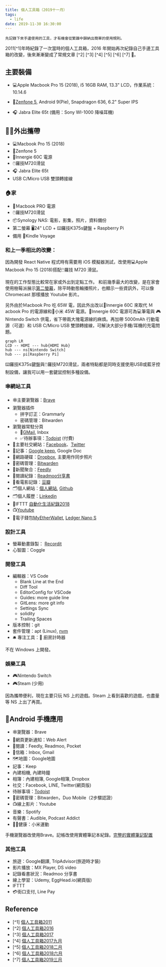 ```yaml
---
title: 個人工具箱（2019十一月）
tags:
  - life
date: 2019-11-30 16:30:00
---
```


`先記錄下來手邊使用的工具，才有機會從繁雜中歸納出簡單的使用規則。`

2011[^1]年時紀錄了一次當時的個人工具箱，2016 年開始再次紀錄自己手邊工具箱的改變，後來漸漸變成了常規文章 [^2] [^3] [^4] [^5] [^6] [^7] 🤹。

## 主要裝備

* :computer:Apple Macbook Pro 15 (2018), i5 16GB RAM, 13.3" LCD，作業系統：10.14.6

* :iphone:[Zenfone 5](https://www.asus.com/tw/Phone/ZenFone-5-ZE620KL/Tech-Specs/), Android 9(Pie), Snapdragon 636, 6.2" Super IPS

* :headphones: Jabra Elite 65t (備用：Sony WI-1000 降噪耳機)


## :walking_man:外出攜帶

* :computer:Macbook Pro 15 (2018)
* :iphone:Zenfone 5
* :electric_plug:Innergie 60C 電源
* :computer_mouse:羅技M720滑鼠
* :headphones: Jabra Elite 65t
* USB C/Micro USB 雙頭轉接線

### :house:家

* :electric_plug:Ｍacbook PRO 電源
* :computer_mouse:羅技M720滑鼠
* :package:Synology NAS: 電影，影集，照片，資料備份
* 第二螢幕 :desktop_computer:24" LCD + :keyboard:羅技K375s鍵盤 + Raspberry Pi
* 備用 :orange_book:Kindle Voyage

### 和上一季相比的改變：

因為開發 React Native 程式時有需要用 iOS 模擬器測試，改使用:computer:Apple Macbook Pro 15 (2018)搭配:computer_mouse:羅技 M720 滑鼠。

現在的工作型態比較常在家或外出到定點工作。
和前幾季最大的改變，是在家會使用樹莓派展示[第二螢幕](https://blog.gasolin.idv.tw/2019/11/13/second-screen)，除平時動態輪播照片，也顯示一些資訊外，可以像 Chromecast 那樣播放 Youtube 影片。

另外由於Ｍacbook Pro 吃 65W 電，因此外出改以:electric_plug:Innergie 60C 來取代 Ｍacbook Pro 的電源線和:electric_plug:小米 45W 電源。:electric_plug:Innergie 60C 電源可為:computer:筆電與 🎮Nintendo Switch 供電，省下帶兩大塊電源線的麻煩。再加帶 5000mAh 行動電源（可選）和 USB C/Micro USB 雙頭轉接線，可解決大部分手機/耳機的充電問題。


```mermaid
graph LR
LCD -- HDMI --- hub{HDMI Hub}
hub --- ns[Nintendo Switch]
hub --- pi[Raspberry Pi]
```

:keyboard:羅技K375s鍵盤與:computer_mouse:羅技M720滑鼠，兩者特點都是同時支援使用USB或藍牙控制設備，讓我可以用一套鍵鼠控制多種設備。

### :spider_web:網站工具

* :spider_web:主要瀏覽器：[Brave]()
* 瀏覽器插件
  - 拼字訂正：Grammarly
  - 密碼管理：Bitwarden
* 瀏覽器常駐分頁
  - :email:[GMail](http://mail.google.com/), Inbox
  - ✅待辦事項：[Todoist](https://todoist.com/) (付費)
* :busts_in_silhouette:主要社交網站：[Facebook](http://www.facebook.com/)、[Twitter](https://twitter.com/gasolin)
* :memo:記事：[Google keep](http://keep.google.com/), Google Doc
* :floppy_disk:網路硬碟：[Dropbox](http://www.dropbox.com/), 主要用作同步照片
* 🔑密碼管理：[Bitwarden](https://www.bitwarden.com/)
* :newspaper:新聞聚合：[Feedly](https://feedly.com/)
* :blue_book:閱讀紀錄：[Readmoo分享書](https://share.readmoo.com/mooer/lifaicqb9/bookshelf/gasolin/read)
* :movie_camera:看電影記錄：[豆瓣](http://www.douban.com/)
* :card_index_dividers:個人網站：[個人網站](http://www.gasolin.idv.tw), [Github](https://github.com/gasolin/blog/)
* :card_index_dividers:個人履歷：[Linkedin](https://www.linkedin.com/in/fredglin/)
* :link:IFTTT [自動化生活紀錄2018](https://blog.gasolin.idv.tw/2018/01/26/personal-automation-in-2018/)
* :tv:[Youtube](https://www.youtube.com/)
* :purse:電子錢包[MyEtherWallet](https://www.myetherwallet.com/), [Ledger Nano S](https://blog.gasolin.idv.tw/2017/12/26/setup_ledger_nano_on_linux/)


### 設計工具

* 螢幕動畫錄製： [Recordit](http://www.recordit.co/)
* 心智圖：Coggle

### 開發工具

* 編輯器：VS Code
  - Blank Line at the End
  - Diff Tool
  - EditorConfig for VSCode
  - Guides: more guide line
  - GitLens: more git info
  - Settings Sync
  - solidity
  - Trailing Spaces
* 版本控制：git
* 套件管理：apt (Linux), [nvm](https://github.com/creationix/nvm)
* :bellhop_bell: 專注工具：:tomato: 廚房計時器

不在 Windows 上開發。

### 娛樂工具

* 🎮Nintendo Switch
* 🎮Steam (少用)

因為攜帶便利，現在主要只玩 NS 上的遊戲。Steam 上看到喜歡的遊戲，也盡量等 NS 上出了再買。

## :iphone:Android 手機應用
* :spider_web:瀏覽器：Brave
* :bell:網頁更新通知：Web Alert
* :newspaper:閱讀：Feedly, Readmoo, Pocket
* :email:信箱：Inbox, Gmail
* :world_map:地圖：Google地圖
* 記事：Keep
* 內建相機, 內建時鐘
* 相簿：內建相簿, Google相簿, Dropbox
* 社交：Facebook, LINE, Twitter(網頁版)
* 待辦事項：[Todoist](https://play.google.com/store/apps/details?id=com.todoist)
* :closed_lock_with_key:密碼管理：Bitwarden，Duo Mobile（2步驟認證）
* :tv:線上影片：Youtube
* 音樂：Spotify
* 有聲書：Audible, Podcast Addict
* :walking_man:健康：小米運動

手機瀏覽器改使用Brave。記帳改使用實體筆記本紀錄。[完整的實體筆記配置](https://blog.gasolin.idv.tw/2019/02/23/handbook/)

### 其他工具

* 旅遊：Google翻譯, TripAdvisor(旅遊時才裝)
* 影片播放：MX Player, DS video
* 記錄看書狀況：Readmoo 分享書
* 線上學習：Udemy, EggHead.io(網頁版)
* IFTTT
* 💳街口支付, Line Pay

## Reference

* [^1] [個人工具箱2011](https://blog.gasolin.idv.tw/2013/01/02/%E5%80%8B%E4%BA%BA%E5%B7%A5%E5%85%B7%E7%AE%B12011/)
* [^2] [個人工具箱2016](https://blog.gasolin.idv.tw/2016/12/19/tooling-in-2016/)
* [^3] [個人工具箱2017](https://blog.gasolin.idv.tw/2017/02/02/tooling-in-2017/)
* [^4] [個人工具箱2017九月](https://blog.gasolin.idv.tw/2017/02/02/tooling-in-2017-sep/)
* [^5] [個人工具箱2018二月](https://blog.gasolin.idv.tw/2018/01/25/tooling-in-2018-feb/)
* [^6] [個人工具箱2018六月](https://blog.gasolin.idv.tw/2018/05/24/tooling-in-2018-jun/)
* [^7] [個人工具箱2019三月](https://blog.gasolin.idv.tw/2018/05/24/tooling-in-2019-Mar/)
